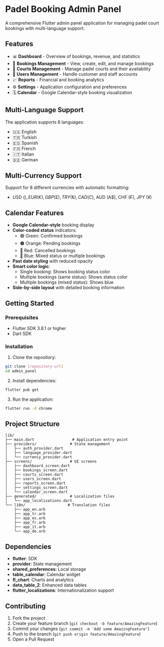 # Padel Booking Admin Panel

A comprehensive Flutter admin panel application for managing padel court bookings with multi-language support.

## Features

- 📊 **Dashboard** - Overview of bookings, revenue, and statistics
- 📅 **Bookings Management** - View, create, edit, and manage bookings
- 🏸 **Courts Management** - Manage padel courts and their availability
- 👥 **Users Management** - Handle customer and staff accounts
- 📈 **Reports** - Financial and booking analytics
- ⚙️ **Settings** - Application configuration and preferences
- 🗓️ **Calendar** - Google Calendar-style booking visualization

## Multi-Language Support

The application supports 6 languages:
- 🇺🇸 English
- 🇹🇷 Turkish
- 🇪🇸 Spanish
- 🇫🇷 French
- 🇮🇹 Italian
- 🇩🇪 German

## Multi-Currency Support

Support for 8 different currencies with automatic formatting:
- USD ($), EUR (€), GBP (£), TRY (₺), CAD (C$), AUD (A$), CHF (₣), JPY (¥)

## Calendar Features

- **Google Calendar-style** booking display
- **Color-coded status** indicators:
  - 🟢 Green: Confirmed bookings
  - 🟠 Orange: Pending bookings
  - 🔴 Red: Cancelled bookings
  - 🔵 Blue: Mixed status or multiple bookings
- **Past date styling** with reduced opacity
- **Smart color logic**:
  - Single booking: Shows booking status color
  - Multiple bookings (same status): Shows status color
  - Multiple bookings (mixed status): Shows blue
- **Side-by-side layout** with detailed booking information

## Getting Started

### Prerequisites
- Flutter SDK 3.8.1 or higher
- Dart SDK

### Installation

1. Clone the repository:
```bash
git clone [repository-url]
cd admin_panel
```

2. Install dependencies:
```bash
flutter pub get
```

3. Run the application:
```bash
flutter run -d chrome
```

## Project Structure

```
lib/
├── main.dart                 # Application entry point
├── providers/               # State management
│   ├── auth_provider.dart
│   ├── language_provider.dart
│   └── currency_provider.dart
├── screens/                 # UI screens
│   ├── dashboard_screen.dart
│   ├── bookings_screen.dart
│   ├── courts_screen.dart
│   ├── users_screen.dart
│   ├── reports_screen.dart
│   ├── settings_screen.dart
│   └── calendar_screen.dart
├── generated/               # Localization files
│   └── app_localizations.dart
└── l10n/                   # Translation files
    ├── app_en.arb
    ├── app_tr.arb
    ├── app_es.arb
    ├── app_fr.arb
    ├── app_it.arb
    └── app_de.arb
```

## Dependencies

- **flutter**: SDK
- **provider**: State management
- **shared_preferences**: Local storage
- **table_calendar**: Calendar widget
- **fl_chart**: Charts and analytics
- **data_table_2**: Enhanced data tables
- **flutter_localizations**: Internationalization support

## Contributing

1. Fork the project
2. Create your feature branch (`git checkout -b feature/AmazingFeature`)
3. Commit your changes (`git commit -m 'Add some AmazingFeature'`)
4. Push to the branch (`git push origin feature/AmazingFeature`)
5. Open a Pull Request
